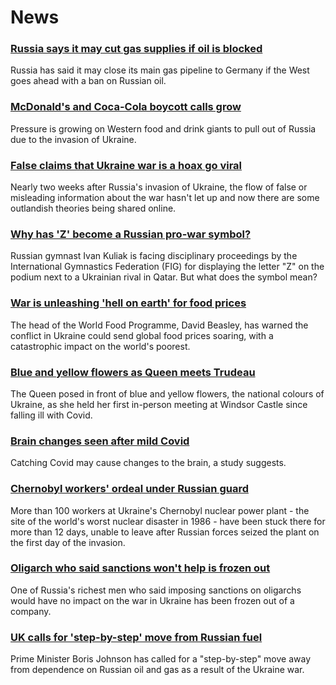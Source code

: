 # News
### [Russia says it may cut gas supplies if oil is blocked](https://www.bbc.com/news/business-60656673)
Russia has said it may close its main gas pipeline to Germany if the West goes ahead with a ban on Russian oil.
### [McDonald's and Coca-Cola boycott calls grow](https://www.bbc.com/news/business-60649214)
Pressure is growing on Western food and drink giants to pull out of Russia due to the invasion of Ukraine.
### [False claims that Ukraine war is a hoax go viral](https://www.bbc.com/news/60589965)
Nearly two weeks after Russia's invasion of Ukraine, the flow of false or misleading information about the war hasn't let up and now there are some outlandish theories being shared online.
### [Why has 'Z' become a Russian pro-war symbol?](https://www.bbc.com/news/world-europe-60644832)
Russian gymnast Ivan Kuliak is facing disciplinary proceedings by the International Gymnastics Federation (FIG) for displaying the letter "Z" on the podium next to a Ukrainian rival in Qatar. But what does the symbol mean?
### [War is unleashing 'hell on earth' for food prices](https://www.bbc.com/news/business-60653856)
The head of the World Food Programme, David Beasley, has warned the conflict in Ukraine could send global food prices soaring, with a catastrophic impact on the world's poorest.
### [Blue and yellow flowers as Queen meets Trudeau](https://www.bbc.com/news/uk-60650285)
The Queen posed in front of blue and yellow flowers, the national colours of Ukraine, as she held her first in-person meeting at Windsor Castle since falling ill with Covid.
### [Brain changes seen after mild Covid](https://www.bbc.com/news/health-60591487)
Catching Covid may cause changes to the brain, a study suggests.
### [Chernobyl workers' ordeal under Russian guard](https://www.bbc.com/news/world-europe-60638949)
More than 100 workers at Ukraine's Chernobyl nuclear power plant - the site of the world's worst nuclear disaster in 1986 - have been stuck there for more than 12 days, unable to leave after Russian forces seized the plant on the first day of the invasion. 
### [Oligarch who said sanctions won't help is frozen out](https://www.bbc.com/news/business-60645278)
One of Russia's richest men who said imposing sanctions on oligarchs would have no impact on the war in Ukraine has been frozen out of a company.
### [UK calls for 'step-by-step' move from Russian fuel](https://www.bbc.com/news/uk-60642926)
Prime Minister Boris Johnson has called for a "step-by-step" move away from dependence on Russian oil and gas as a result of the Ukraine war.
